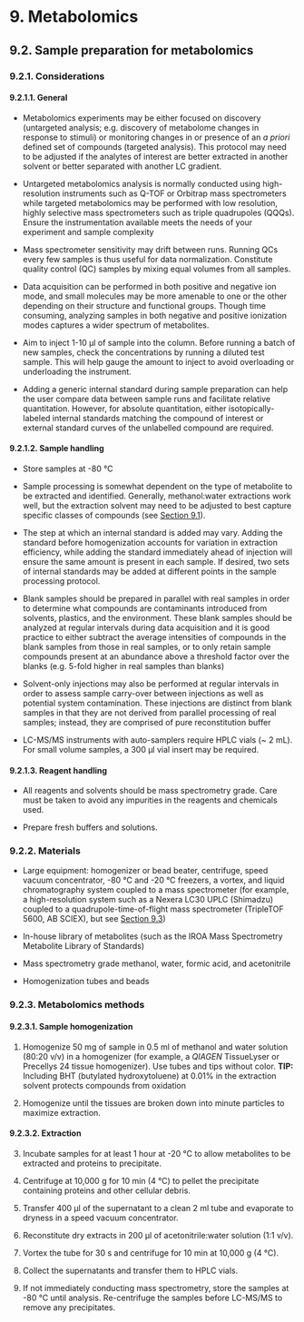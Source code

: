 # 9. Metabolomics

## 9.2. Sample preparation for metabolomics

### 9.2.1. Considerations

#### 9.2.1.1. General

-   Metabolomics experiments may be either focused on discovery (untargeted analysis; e.g. discovery of metabolome changes in response to stimuli) or monitoring changes in or presence of an *a priori* defined set of compounds (targeted analysis). This protocol may need to be adjusted if the analytes of interest are better extracted in another solvent or better separated with another LC gradient.

-   Untargeted metabolomics analysis is normally conducted using high-resolution instruments such as Q-TOF or Orbitrap mass spectrometers while targeted metabolomics may be performed with low resolution, highly selective mass spectrometers such as triple quadrupoles (QQQs). Ensure the instrumentation available meets the needs of your experiment and sample complexity

-   Mass spectrometer sensitivity may drift between runs. Running QCs every few samples is thus useful for data normalization. Constitute quality control (QC) samples by mixing equal volumes from all samples.

-   Data acquisition can be performed in both positive and negative ion mode, and small molecules may be more amenable to one or the other depending on their structure and functional groups. Though time consuming, analyzing samples in both negative and positive ionization modes captures a wider spectrum of metabolites.

-   Aim to inject 1-10 µl of sample into the column. Before running a batch of new samples, check the concentrations by running a diluted test sample. This will help gauge the amount to inject to avoid overloading or underloading the instrument.

-   Adding a generic internal standard during sample preparation can help the user compare data between sample runs and facilitate relative quantitation. However, for absolute quantitation, either isotopically-labeled internal standards matching the compound of interest or external standard curves of the unlabelled compound are required.

#### 9.2.1.2. Sample handling

-   Store samples at -80 °C

-   Sample processing is somewhat dependent on the type of metabolite to be extracted and identified. Generally, methanol:water extractions work well, but the extraction solvent may need to be adjusted to best capture specific classes of compounds (see [Section 9.1](https://maevatecher.github.io/standard-methods-apis-omics/Section_9_1/)).

-   The step at which an internal standard is added may vary. Adding the standard before homogenization accounts for variation in extraction efficiency, while adding the standard immediately ahead of injection will ensure the same amount is present in each sample. If desired, two sets of internal standards may be added at different points in the sample processing protocol.

-   Blank samples should be prepared in parallel with real samples in order to determine what compounds are contaminants introduced from solvents, plastics, and the environment. These blank samples should be analyzed at regular intervals during data acquisition and it is good practice to either subtract the average intensities of compounds in the blank samples from those in real samples, or to only retain sample compounds present at an abundance above a threshold factor over the blanks (e.g. 5-fold higher in real samples than blanks)

-   Solvent-only injections may also be performed at regular intervals in order to assess sample carry-over between injections as well as potential system contamination. These injections are distinct from blank samples in that they are not derived from parallel processing of real samples; instead, they are comprised of pure reconstitution buffer

-   LC-MS/MS instruments with auto-samplers require HPLC vials (~ 2 mL). For small volume samples, a 300 µl vial insert may be required.

#### 9.2.1.3. Reagent handling

-   All reagents and solvents should be mass spectrometry grade. Care must be taken to avoid any impurities in the reagents and chemicals used.

-   Prepare fresh buffers and solutions.

### 9.2.2. Materials

-   Large equipment: homogenizer or bead beater, centrifuge, speed vacuum concentrator, -80 °C and -20 °C freezers, a vortex, and liquid chromatography system coupled to a mass spectrometer (for example, a high-resolution system such as a Nexera LC30 UPLC (Shimadzu) coupled to a quadrupole-time-of-flight mass spectrometer (TripleTOF 5600, AB SCIEX), but see [Section 9.3](https://maevatecher.github.io/standard-methods-apis-omics/Section_9_3/))

-   In-house library of metabolites (such as the IROA Mass Spectrometry Metabolite Library of Standards)

-   Mass spectrometry grade methanol, water, formic acid, and acetonitrile

-   Homogenization tubes and beads

### 9.2.3. Metabolomics methods

#### 9.2.3.1. Sample homogenization

1.  Homogenize 50 mg of sample in 0.5 ml of methanol and water solution (80:20 v/v) in a homogenizer (for example, a *QIAGEN* TissueLyser or Precellys 24 tissue homogenizer). Use tubes and tips without color. **TIP:** Including BHT (butylated hydroxytoluene) at 0.01% in the extraction solvent protects compounds from oxidation

2.  Homogenize until the tissues are broken down into minute particles to maximize extraction.

#### 9.2.3.2. Extraction

3.  Incubate samples for at least 1 hour at -20 °C to allow metabolites to be extracted and proteins to precipitate.

4.  Centrifuge at 10,000 g for 10 min (4 °C) to pellet the precipitate containing proteins and other cellular debris.

5.  Transfer 400 µl of the supernatant to a clean 2 ml tube and evaporate to dryness in a speed vacuum concentrator.

6.  Reconstitute dry extracts in 200 µl of acetonitrile:water solution (1:1 v/v).

7.  Vortex the tube for 30 s and centrifuge for 10 min at 10,000 g (4 °C).

8.  Collect the supernatants and transfer them to HPLC vials.

9.  If not immediately conducting mass spectrometry, store the samples at -80 °C until analysis. Re-centrifuge the samples before LC-MS/MS to remove any precipitates.

